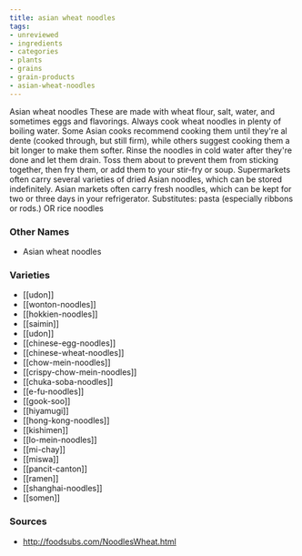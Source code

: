 ```yaml
---
title: asian wheat noodles
tags:
- unreviewed
- ingredients
- categories
- plants
- grains
- grain-products
- asian-wheat-noodles
---
```

Asian wheat noodles These are made with wheat flour, salt, water, and sometimes eggs and flavorings. Always cook wheat noodles in plenty of boiling water. Some Asian cooks recommend cooking them until they're al dente (cooked through, but still firm), while others suggest cooking them a bit longer to make them softer. Rinse the noodles in cold water after they're done and let them drain. Toss them about to prevent them from sticking together, then fry them, or add them to your stir-fry or soup. Supermarkets often carry several varieties of dried Asian noodles, which can be stored indefinitely. Asian markets often carry fresh noodles, which can be kept for two or three days in your refrigerator. Substitutes: pasta (especially ribbons or rods.) OR rice noodles

### Other Names

* Asian wheat noodles

### Varieties

* [[udon]]
* [[wonton-noodles]]
* [[hokkien-noodles]]
* [[saimin]]
* [[udon]]
* [[chinese-egg-noodles]]
* [[chinese-wheat-noodles]]
* [[chow-mein-noodles]]
* [[crispy-chow-mein-noodles]]
* [[chuka-soba-noodles]]
* [[e-fu-noodles]]
* [[gook-soo]]
* [[hiyamugi]]
* [[hong-kong-noodles]]
* [[kishimen]]
* [[lo-mein-noodles]]
* [[mi-chay]]
* [[miswa]]
* [[pancit-canton]]
* [[ramen]]
* [[shanghai-noodles]]
* [[somen]]

### Sources
* http://foodsubs.com/NoodlesWheat.html
